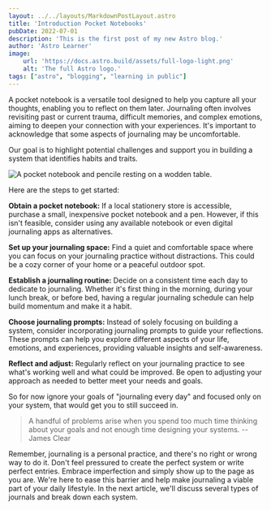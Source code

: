 ```yaml
---
layout: ../../layouts/MarkdownPostLayout.astro
title: 'Introduction Pocket Notebooks'
pubDate: 2022-07-01
description: 'This is the first post of my new Astro blog.'
author: 'Astro Learner'
image:
    url: 'https://docs.astro.build/assets/full-logo-light.png'
    alt: 'The full Astro logo.'
tags: ["astro", "blogging", "learning in public"]
---
```




A pocket notebook is a versatile tool designed to help you capture all your thoughts, enabling you to reflect on them later. Journaling often involves revisiting past or current trauma, difficult memories, and complex emotions, aiming to deepen your connection with your experiences. It's important to acknowledge that some aspects of journaling may be uncomfortable.

Our goal is to highlight potential challenges and support you in building a system that identifies habits and traits.

<img src="https://images.unsplash.com/photo-1516414447565-b14be0adf13e?q=80&w=2573&auto=format&fit=crop&ixlib=rb-4.0.3&ixid=M3wxMjA3fDB8MHxwaG90by1wYWdlfHx8fGVufDB8fHx8fA%3D%3D" 
     alt="A pocket notebook and pencile resting on a wodden table." 
     class="w-100 aspect-video rounded-lg" 
/>

Here are the steps to get started:

**Obtain a pocket notebook:** If a local stationery store is accessible, purchase a small, inexpensive pocket notebook and a pen. However, if this isn't feasible, consider using any available notebook or even digital journaling apps as alternatives.

**Set up your journaling space:** Find a quiet and comfortable space where you can focus on your journaling practice without distractions. This could be a cozy corner of your home or a peaceful outdoor spot.

**Establish a journaling routine:** Decide on a consistent time each day to dedicate to journaling. Whether it's first thing in the morning, during your lunch break, or before bed, having a regular journaling schedule can help build momentum and make it a habit.

**Choose journaling prompts:** Instead of solely focusing on building a system, consider incorporating journaling prompts to guide your reflections. These prompts can help you explore different aspects of your life, emotions, and experiences, providing valuable insights and self-awareness.

**Reflect and adjust:** Regularly reflect on your journaling practice to see what's working well and what could be improved. Be open to adjusting your approach as needed to better meet your needs and goals.

So for now ignore your goals of "journaling every day" and focused only on your system, that would get you to still succeed in.  

> A handful of problems arise when you spend too much time thinking about your goals and not enough time designing your systems. -- James Clear

Remember, journaling is a personal practice, and there's no right or wrong way to do it. Don't feel pressured to create the perfect system or write perfect entries. Embrace imperfection and simply show up to the page as you are. We're here to ease this barrier and help make journaling a viable part of your daily lifestyle. In the next article, we'll discuss several types of journals and break down each system.